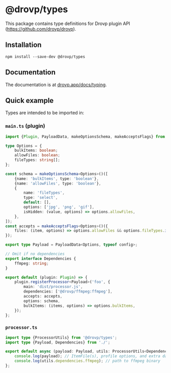 # @drovp/types

This package contains type definitions for Drovp plugin API (https://github.com/drovp/drovp).

## Installation

```
npm install --save-dev @drovp/types
```

## Documentation

The documentation is at [drovp.app/docs/typing](https://drovp.app/docs/typing).

## Quick example

Types are intended to be imported in:

### `main.ts` (plugin)

```ts
import {Plugin, PayloadData, makeOptionsSchema, makeAcceptsFlags} from '@drovp/types';

type Options = {
	bulkItems: boolean;
	allowFiles: boolean;
	fileTypes: string[];
};

const schema = makeOptionsSchema<Options>()([
	{name: 'bulkItems', type: 'boolean'},
	{name: 'allowFiles', type: 'boolean'},
	{
		name: 'fileTypes',
		type: 'select',
		default: [],
		options: ['jpg', 'png', 'gif'],
		isHidden: (value, options) => options.allowFiles,
	},
]);
const accepts = makeAcceptsFlags<Options>()({
	files: (item, options) => options.allowFiles && options.fileTypes.includes(item.type),
});

export type Payload = PayloadData<Options, typeof config>;

// Omit if no dependencies
export interface Dependencies {
	ffmpeg: string;
}

export default (plugin: Plugin) => {
	plugin.registerProcessor<Payload>('foo', {
		main: 'dist/processor.js',
		dependencies: ['@drovp/ffmpeg:ffmpeg'],
		accepts: accepts,
		options: schema,
		bulkItems: (items, options) => options.bulkItems,
	});
};
```

### `processor.ts`

```ts
import type {ProcessorUtils} from '@drovp/types';
import type {Payload, Dependencies} from './';

export default async (payload: Payload, utils: ProcessorUtils<Dependencies>) => {
	console.log(payload); // ItemFile(s), profile options, and extra data if any
	console.log(utils.dependencies.ffmpeg); // path to ffmpeg binary
};
```
